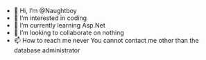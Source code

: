 - 👋 Hi, I’m @Naughtboy
- 👀 I’m interested in coding
- 🌱 I’m currently learning Asp.Net
- 💞️ I’m looking to collaborate on nothing
- 📫 How to reach me never You cannot contact me other than the database administrator

<!---
Naughtboy/Naughtboy is a ✨ special ✨ repository because its `README.md` (this file) appears on your GitHub profile.
You can click the Preview link to take a look at your changes.
--->
